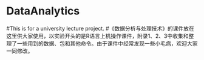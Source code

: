 # DataAnalytics
#This is for a university lecture project.
#《数据分析与处理技术》的课件放在这里供大家使用，以实验开头的是R语言上机操作课件，附录1、2、3中收集和整理了一些用到的数据、包和其他命令。由于课件中经常发现一些小毛病，欢迎大家一同修改。
